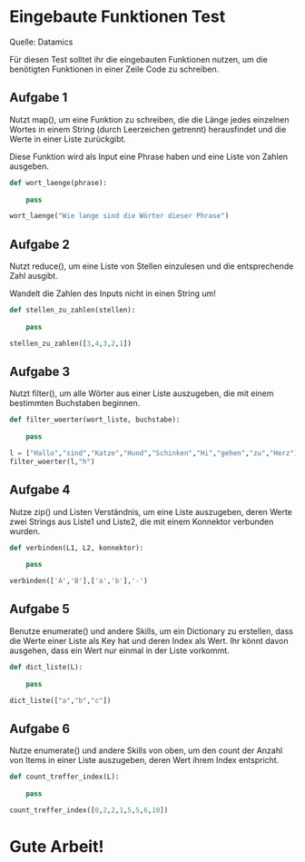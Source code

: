 # Eingebaute Funktionen Test

Quelle: Datamics

Für diesen Test solltet ihr die eingebauten Funktionen nutzen, um die benötigten Funktionen in einer Zeile Code zu schreiben.

## Aufgabe 1

Nutzt map(), um eine Funktion zu schreiben, die die Länge jedes einzelnen Wortes in einem String (durch Leerzeichen getrennt) herausfindet und die Werte in einer Liste zurückgibt.

Diese Funktion wird als Input eine Phrase haben und eine Liste von Zahlen ausgeben.


```python
def wort_laenge(phrase):
    
    pass
```


```python
wort_laenge("Wie lange sind die Wörter dieser Phrase")
```

## Aufgabe 2

Nutzt reduce(), um eine Liste von Stellen einzulesen und die entsprechende Zahl ausgibt. 

Wandelt die Zahlen des Inputs nicht in einen String um! 


```python
def stellen_zu_zahlen(stellen):
    
    pass
```


```python
stellen_zu_zahlen([3,4,3,2,1])
```

## Aufgabe 3

Nutzt filter(), um alle Wörter aus einer Liste auszugeben, die mit einem bestimmten Buchstaben beginnen.


```python
def filter_woerter(wort_liste, buchstabe):
    
    pass
```


```python
l = ["Hallo","sind","Katze","Hund","Schinken","Hi","gehen","zu","Herz"]
filter_woerter(l,"h")
```

## Aufgabe 4

Nutze zip() und Listen Verständnis, um eine Liste auszugeben, deren Werte zwei Strings aus Liste1 und Liste2, die mit einem Konnektor verbunden wurden.


```python
def verbinden(L1, L2, konnektor):
    
    pass
```


```python
verbinden(['A','B'],['a','b'],'-')
```

## Aufgabe 5

Benutze enumerate() und andere Skills, um ein Dictionary zu erstellen, dass die Werte einer Liste als Key hat und deren Index als Wert. Ihr könnt davon ausgehen, dass ein Wert nur einmal in der Liste vorkommt. 


```python
def dict_liste(L):
    
    pass
```


```python
dict_liste(["a","b","c"])
```

## Aufgabe 6

Nutze enumerate() und andere Skills von oben, um den count der Anzahl von Items in einer Liste auszugeben, deren Wert ihrem Index entspricht.


```python
def count_treffer_index(L):
    
    pass
```


```python
count_treffer_index([0,2,2,1,5,5,6,10])
```

# Gute Arbeit!
